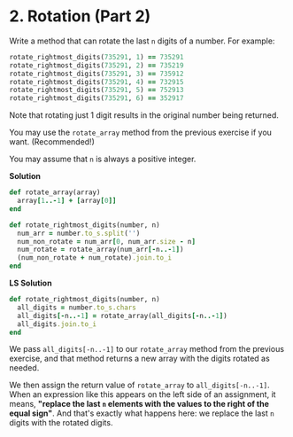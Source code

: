 # 2. Rotation (Part 2)

Write a method that can rotate the last `n` digits of a number. For example:

```ruby
rotate_rightmost_digits(735291, 1) == 735291
rotate_rightmost_digits(735291, 2) == 735219
rotate_rightmost_digits(735291, 3) == 735912
rotate_rightmost_digits(735291, 4) == 732915
rotate_rightmost_digits(735291, 5) == 752913
rotate_rightmost_digits(735291, 6) == 352917
```

Note that rotating just 1 digit results in the original number being returned.

You may use the `rotate_array` method from the previous exercise if you want. (Recommended!)

You may assume that `n` is always a positive integer.

**Solution**

```ruby
def rotate_array(array)
  array[1..-1] + [array[0]]
end

def rotate_rightmost_digits(number, n)
  num_arr = number.to_s.split('')
  num_non_rotate = num_arr[0, num_arr.size - n]
  num_rotate = rotate_array(num_arr[-n..-1])
  (num_non_rotate + num_rotate).join.to_i
end
```

**LS Solution**

```ruby
def rotate_rightmost_digits(number, n)
  all_digits = number.to_s.chars
  all_digits[-n..-1] = rotate_array(all_digits[-n..-1])
  all_digits.join.to_i
end
```

We pass `all_digits[-n..-1]` to our `rotate_array` method from the previous exercise, and that method returns a new array with the digits rotated as needed.

We then assign the return value of `rotate_array` to `all_digits[-n..-1]`. When an expression like this appears on the left side of an assignment, it means, **"replace the last `n` elements with the values to the right of the equal sign"**. And that's exactly what happens here: we replace the last `n` digits with the rotated digits.